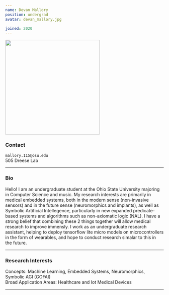 ```yaml
---
name: Devan Mallory
position: undergrad
avatar: devan_mallory.jpg

joined: 2020
---
```


<img width="300" src="{{site.baseurl}}/images/people/{{page.avatar}}" data-action="zoom">

### Contact

<i class="fa fa-envelope-o"></i>  `mallory.115@osu.edu`<br>
<i class="fa fa-building"></i> 505 Dreese Lab <br>
<hr>

### Bio

Hello! I am an undergraduate student at the Ohio State University majoring in Computer Science and music. My research interests are primarily in medical embedded systems, both in the modern sense (non-invasive sensors) and in the future sense (neuromorphics and implants),
as well as Symbolic Artificial Intellegence, particularly in new expanded predicate-based systems and algorithms such as non-axiomatic logic (NAL). I have a strong belief that combining these 2 things together will
allow medical research to improve immensly. I work as an undergraduate research assistant, helping to deploy tensorflow lite micro models on microcontrollers in the form of wearables, and hope to conduct research simalar to this in the future. 


<hr>

### Research Interests

Concepts: Machine Learning, Embedded Systems, Neuromorphics, Symbolic AGI (GOFAI) <br>
Broad Application Areas: Healthcare and Iot Medical Devices

<hr>

